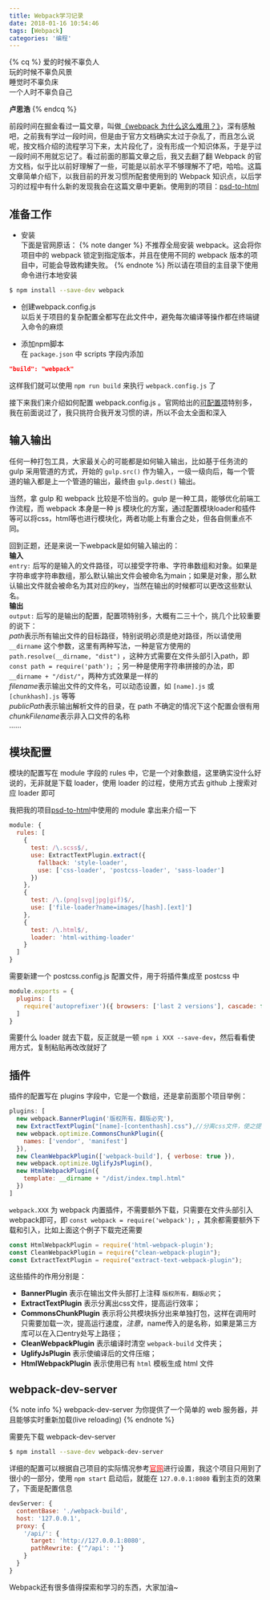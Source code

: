 ```yaml
---
title: Webpack学习记录
date: 2018-01-16 10:54:46
tags: [Webpack]
categories: '编程'
---
```




{% cq %}
爱的时候不辜负人  
玩的时候不辜负风景  
睡觉时不辜负床  
一个人时不辜负自己  

**卢思浩**
{% endcq %}

<!-- more -->


前段时间在掘金看过一篇文章，叫做[《webpack 为什么这么难用？》](https://juejin.im/post/5a2ff0b2f265da433562bce4)，深有感触吧，之前我有学过一段时间，但是由于官方文档确实太过于杂乱了，而且怎么说呢，按文档介绍的流程学习下来，太片段化了，没有形成一个知识体系，于是乎过一段时间不用就忘记了。看过前面的那篇文章之后，我又去翻了翻 Webpack 的官方文档，似乎比以前好理解了一些，可能是以前水平不够理解不了吧，哈哈。这篇文章简单介绍下，以我目前的开发习惯所配套使用到的 Webpack 知识点，以后学习的过程中有什么新的发现我会在这篇文章中更新。使用到的项目：[psd-to-html](https://github.com/carolyicheng666/psd-to-html)  



准备工作
---

- 安装  
  下面是官网原话：
{% note danger %}
不推荐全局安装 webpack。这会将你项目中的 webpack 锁定到指定版本，并且在使用不同的 webpack 版本的项目中，可能会导致构建失败。
{% endnote %}
  所以请在项目的主目录下使用命令进行本地安装
``` bash
$ npm install --save-dev webpack
```

- 创建webpack.config.js  
  以后关于项目的复杂配置全都写在此文件中，避免每次编译等操作都在终端键入命令的麻烦

- 添加npm脚本  
  在 `package.json` 中 scripts 字段内添加
``` json
"build": "webpack"
```
  这样我们就可以使用 `npm run build` 来执行 `webpack.config.js` 了

接下来我们来介绍如何配置 webpack.config.js 。官网给出的[可配置项](https://doc.webpack-china.org/configuration)特别多，我在前面说过了，我只挑符合我开发习惯的讲，所以不会太全面和深入  



输入输出
---

任何一种打包工具，大家最关心的可能都是如何输入输出，比如基于任务流的 gulp 采用管道的方式，开始的 `gulp.src()` 作为输入，一级一级向后，每一个管道的输入都是上一个管道的输出，最终由 `gulp.dest()` 输出。

当然，拿 gulp 和 webpack 比较是不恰当的。gulp 是一种工具，能够优化前端工作流程，而 webpack 本身是一种 js 模块化的方案，通过配置模块loader和插件等可以将css，html等也进行模块化，两者功能上有重合之处，但各自侧重点不同。

回到正题，还是来说一下webpack是如何输入输出的：    
**输入**  
`entry:` 后写的是输入的文件路径，可以接受字符串、字符串数组和对象。如果是字符串或字符串数组，那么默认输出文件会被命名为main；如果是对象，那么默认输出文件就会被命名为其对应的key，当然在输出的时候都可以更改这些默认名。  
**输出**  
`output:` 后写的是输出的配置，配置项特别多，大概有二三十个，挑几个比较重要的说下：  
*path*表示所有输出文件的目标路径，特别说明必须是绝对路径，所以请使用 `__dirname` 这个参数，这里有两种写法，一种是官方使用的 `path.resolve(__dirname, "dist")` ，这种方式需要在文件头部引入path，即 `const path = require('path');` ；另一种是使用字符串拼接的办法，即 `__dirname + "/dist/"`，两种方式效果是一样的  
*filename*表示输出文件的文件名，可以动态设置，如 `[name].js` 或 `[chunkhash].js` 等等  
*publicPath*表示输出解析文件的目录，在 path 不确定的情况下这个配置会很有用  
*chunkFilename*表示非入口文件的名称  
......



模块配置
---

模块的配置写在 module 字段的 rules 中，它是一个对象数组，这里确实没什么好说的，无非就是下载 loader，使用 loader 的过程，使用方式去 github 上搜索对应 loader 即可

我把我的项目[psd-to-html](https://github.com/carolyicheng666/psd-to-html)中使用的 module 拿出来介绍一下
``` javascript
module: {
  rules: [
    {
      test: /\.scss$/,
      use: ExtractTextPlugin.extract({
        fallback: 'style-loader',
        use: ['css-loader', 'postcss-loader', 'sass-loader']
      })
    },
    {
      test: /\.(png|svg|jpg|gif)$/,
      use: ['file-loader?name=images/[hash].[ext]']
    },
    {
      test: /\.html$/,
      loader: 'html-withimg-loader'
    }
  ]
}
```
需要新建一个 postcss.config.js 配置文件，用于将插件集成至 postcss 中
``` javascript
module.exports = {
  plugins: [
    require('autoprefixer')({ browsers: ['last 2 versions'], cascade: false})
  ]
}
```
需要什么 loader 就去下载，反正就是一顿 `npm i XXX --save-dev`，然后看看使用方式，复制粘贴再改改就好了



插件
---

插件的配置写在 plugins 字段中，它是一个数组，还是拿前面那个项目举例：
``` javascript
plugins: [
  new webpack.BannerPlugin('版权所有，翻版必究'),
  new ExtractTextPlugin("[name]-[contenthash].css"),//分离css文件，使之提前加载
  new webpack.optimize.CommonsChunkPlugin({
    names: ['vendor', 'manifest']
  }),
  new CleanWebpackPlugin(['webpack-build'], { verbose: true }),
  new webpack.optimize.UglifyJsPlugin(),
  new HtmlWebpackPlugin({
    template: __dirname + "/dist/index.tmpl.html"
  })
]
```
`webpack.XXX` 为 webpack 内置插件，不需要额外下载，只需要在文件头部引入webpack即可，即 `const webpack = require('webpack');` ，其余都需要额外下载和引入，比如上面这个例子下载完还需要
``` javascript
const HtmlWebpackPlugin = require('html-webpack-plugin');
const CleanWebpackPlugin = require("clean-webpack-plugin");
const ExtractTextPlugin = require("extract-text-webpack-plugin");
```
这些插件的作用分别是：  
- **BannerPlugin** 表示在输出文件头部打上注释 `版权所有，翻版必究`；
- **ExtractTextPlugin**  表示分离出css文件，提高运行效率；  
- **CommonsChunkPlugin** 表示将公共模块拆分出来单独打包，这样在调用时只需要加载一次，提高运行速度，*注意*，name传入的是名称，如果是第三方库可以在入口entry处写上路径；  
- **CleanWebpackPlugin** 表示编译时清空 `webpack-build` 文件夹；
- **UglifyJsPlugin** 表示使编译后的文件压缩；
- **HtmlWebpackPlugin** 表示使用已有 `html` 模板生成 html 文件  



webpack-dev-server
---

{% note info %}
webpack-dev-server 为你提供了一个简单的 web 服务器，并且能够实时重新加载(live reloading)
{% endnote %}

需要先下载 webpack-dev-server
``` bash
$ npm install --save-dev webpack-dev-server
```
详细的配置可以根据自己项目的实际情况参考[<span style="color: red;">官网</span>](https://doc.webpack-china.org/configuration/dev-server/#src/components/Sidebar/Sidebar.jsx)进行设置，我这个项目只用到了很小的一部分，使用 `npm start` 启动后，就能在 `127.0.0.1:8080` 看到主页的效果了，下面是配置信息
``` javascript
devServer: {
  contentBase: './webpack-build',
  host: '127.0.0.1',
  proxy: {
    '/api/': {
      target: 'http://127.0.0.1:8080',
      pathRewrite: {'^/api': ''}
    }
  }
}
```

Webpack还有很多值得探索和学习的东西，大家加油~